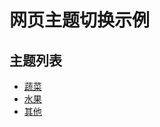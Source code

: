 
# 网页主题切换示例

## 主题列表

- [蔬菜](#蔬菜)
- [水果](#水果)
- [其他](#其他)

<div id="content">
  </div>

<script>
  function loadTheme(themeId) {
    let contentDiv = document.getElementById('content');
    let themeContent = '';

    switch (themeId) {
      case '蔬菜':
        themeContent = `
          <h2>蔬菜</h2>
          <ul>
            <li><a href="#蔬菜-子主题一" onclick="loadSubTheme('蔬菜-子主题一'); return false;">叶菜类</a></li>
            <li><a href="#蔬菜-子主题二" onclick="loadSubTheme('蔬菜-子主题二'); return false;">根茎类</a></li>
          </ul>
          <div id="subContent">
            </div>
        `;
        break;
      case '水果':
        themeContent = `
          <h2>水果</h2>
          <ul>
            <li><a href="#水果-子主题一" onclick="loadSubTheme('水果-子主题一'); return false;">柑橘类</a></li>
             <li><a href="#水果-子主题二" onclick="loadSubTheme('水果-子主题二'); return false;">浆果类</a></li>
          </ul>
            <div id="subContent">
            </div>
        `;
        break;
      case '其他':
        themeContent = `
          <h2>其他</h2>
          <ul>
            <li><a href="#其他-子主题一" onclick="loadSubTheme('其他-子主题一'); return false;">坚果类</a></li>
            <li><a href="#其他-子主题二" onclick="loadSubTheme('其他-子主题二'); return false;">菌菇类</a></li>
          </ul>
            <div id="subContent">
            </div>
        `;
        break;
      default:
        themeContent = '<p>请选择一个主题。</p>';
    }

    contentDiv.innerHTML = themeContent;
  }

  function loadSubTheme(subThemeId) {
    let subContentDiv = document.getElementById('subContent');
    let subThemeContent = '';

    switch (subThemeId) {
      case '蔬菜-子主题一':
        subThemeContent = '<p>蔬菜的叶菜类内容。</p>';
        break;
      case '蔬菜-子主题二':
        subThemeContent = '<p>蔬菜的根茎类内容。</p>';
        break;
      case '水果-子主题一':
        subThemeContent = '<p>水果的柑橘类内容。</p>';
        break;
      case '水果-子主题二':
        subThemeContent = '<p>水果的浆果类内容。</p>';
        break;
      case '其他-子主题一':
        subThemeContent = '<p>其他的坚果类内容。</p>';
        break;
      case '其他-子主题二':
        subThemeContent = '<p>其他的菌菇类内容。</p>';
        break;
      default:
        subThemeContent = '<p>请选择一个子主题。</p>';
    }

    subContentDiv.innerHTML = subThemeContent;
  }

  // 初始加载第一个主题
  loadTheme('蔬菜');
</script>
